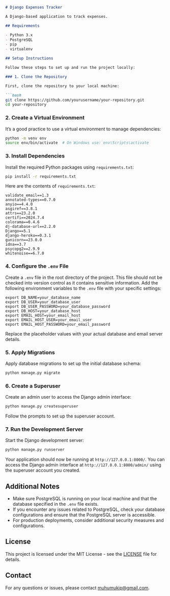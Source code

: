 
```markdown
# Django Expenses Tracker

A Django-based application to track expenses.

## Requirements

- Python 3.x
- PostgreSQL
- pip
- virtualenv

## Setup Instructions

Follow these steps to set up and run the project locally:

### 1. Clone the Repository

First, clone the repository to your local machine:

```bash
git clone https://github.com/yourusername/your-repository.git
cd your-repository
```

### 2. Create a Virtual Environment

It’s a good practice to use a virtual environment to manage dependencies:

```bash
python -m venv env
source env/bin/activate  # On Windows use: env\Scripts\activate
```

### 3. Install Dependencies

Install the required Python packages using `requirements.txt`:

```bash
pip install -r requirements.txt
```

Here are the contents of `requirements.txt`:

```
validate_email==1.3
annotated-types==0.7.0
anyio==4.4.0
asgiref==3.8.1
attrs==23.2.0
certifi==2024.7.4
colorama==0.4.6
dj-database-url==2.2.0
Django==5.1
django-heroku==0.3.1
gunicorn==23.0.0
idna==3.7
psycopg2==2.9.9
whitenoise==6.7.0
```

### 4. Configure the `.env` File

Create a `.env` file in the root directory of the project. This file should not be checked into version control as it contains sensitive information. Add the following environment variables to the `.env` file with your specific settings:

```plaintext
export DB_NAME=your_database_name
export DB_USER=your_database_user
export DB_USER_PASSWORD=your_database_password
export DB_HOST=your_database_host
export EMAIL_HOST=your_email_host
export EMAIL_HOST_USER=your_email_user
export EMAIL_HOST_PASSWORD=your_email_password
```

Replace the placeholder values with your actual database and email server details.

### 5. Apply Migrations

Apply database migrations to set up the initial database schema:

```bash
python manage.py migrate
```

### 6. Create a Superuser

Create an admin user to access the Django admin interface:

```bash
python manage.py createsuperuser
```

Follow the prompts to set up the superuser account.

### 7. Run the Development Server

Start the Django development server:

```bash
python manage.py runserver
```

Your application should now be running at `http://127.0.0.1:8000/`. You can access the Django admin interface at `http://127.0.0.1:8000/admin/` using the superuser account you created.

## Additional Notes

- Make sure PostgreSQL is running on your local machine and that the database specified in the `.env` file exists.
- If you encounter any issues related to PostgreSQL, check your database configurations and ensure that the PostgreSQL server is accessible.
- For production deployments, consider additional security measures and configurations.

## License

This project is licensed under the MIT License - see the [LICENSE](LICENSE) file for details.

## Contact

For any questions or issues, please contact [muhumukip@gmail.com](mailto:muhumukip@gmail.com).
```
